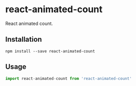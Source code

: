# react-animated-count

React animated count.

## Installation

```
npm install --save react-animated-count
```

## Usage

```js
import react-animated-count from 'react-animated-count'
```
